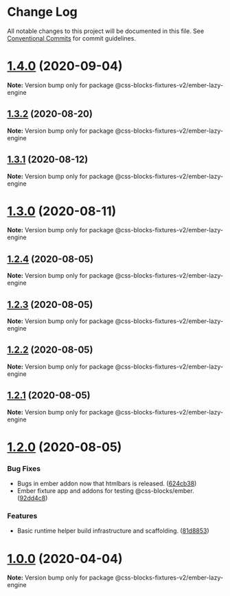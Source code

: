 # Change Log

All notable changes to this project will be documented in this file.
See [Conventional Commits](https://conventionalcommits.org) for commit guidelines.

# [1.4.0](https://github.com/linkedin/css-blocks/compare/v1.3.2...v1.4.0) (2020-09-04)

**Note:** Version bump only for package @css-blocks-fixtures-v2/ember-lazy-engine





## [1.3.2](https://github.com/linkedin/css-blocks/compare/v1.3.1...v1.3.2) (2020-08-20)

**Note:** Version bump only for package @css-blocks-fixtures-v2/ember-lazy-engine





## [1.3.1](https://github.com/linkedin/css-blocks/compare/v1.3.0...v1.3.1) (2020-08-12)

**Note:** Version bump only for package @css-blocks-fixtures-v2/ember-lazy-engine





# [1.3.0](https://github.com/linkedin/css-blocks/compare/v1.2.4...v1.3.0) (2020-08-11)

**Note:** Version bump only for package @css-blocks-fixtures-v2/ember-lazy-engine





## [1.2.4](https://github.com/linkedin/css-blocks/compare/v1.2.3...v1.2.4) (2020-08-05)

**Note:** Version bump only for package @css-blocks-fixtures-v2/ember-lazy-engine





## [1.2.3](https://github.com/linkedin/css-blocks/compare/v1.2.2...v1.2.3) (2020-08-05)

**Note:** Version bump only for package @css-blocks-fixtures-v2/ember-lazy-engine





## [1.2.2](https://github.com/linkedin/css-blocks/compare/v1.2.1...v1.2.2) (2020-08-05)

**Note:** Version bump only for package @css-blocks-fixtures-v2/ember-lazy-engine





## [1.2.1](https://github.com/linkedin/css-blocks/compare/v1.2.0...v1.2.1) (2020-08-05)

**Note:** Version bump only for package @css-blocks-fixtures-v2/ember-lazy-engine





# [1.2.0](https://github.com/linkedin/css-blocks/compare/v1.1.2...v1.2.0) (2020-08-05)


### Bug Fixes

* Bugs in ember addon now that htmlbars is released. ([624cb38](https://github.com/linkedin/css-blocks/commit/624cb38dc52318558e26a2fcba41cb47c9b9e4a2))
* Ember fixture app and addons for testing @css-blocks/ember. ([92dd4c8](https://github.com/linkedin/css-blocks/commit/92dd4c8fdf5b3b7ac3fa8d8051136b929070277a))


### Features

* Basic runtime helper build infrastructure and scaffolding. ([81d8853](https://github.com/linkedin/css-blocks/commit/81d885340087a627c5b31e20682c37f5d17aed06))





# [1.0.0](https://github.com/linkedin/css-blocks/compare/v1.0.0-alpha.7...v1.0.0) (2020-04-04)

**Note:** Version bump only for package @css-blocks-fixtures-v2/ember-lazy-engine
